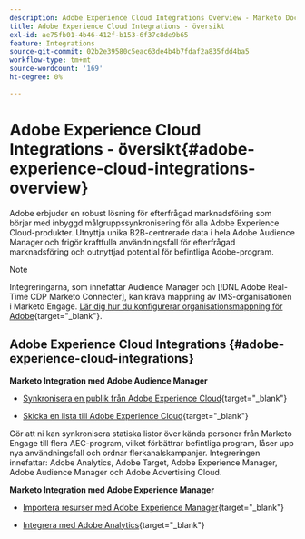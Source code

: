 ```yaml
---
description: Adobe Experience Cloud Integrations Overview - Marketo Docs - produktdokumentation
title: Adobe Experience Cloud Integrations - översikt
exl-id: ae75fb01-4b46-412f-b153-6f37c8de9b65
feature: Integrations
source-git-commit: 02b2e39580c5eac63de4b4b7fdaf2a835fdd4ba5
workflow-type: tm+mt
source-wordcount: '169'
ht-degree: 0%

---
```


# Adobe Experience Cloud Integrations - översikt{#adobe-experience-cloud-integrations-overview}

Adobe erbjuder en robust lösning för efterfrågad marknadsföring som börjar med inbyggd målgruppssynkronisering för alla Adobe Experience Cloud-produkter. Utnyttja unika B2B-centrerade data i hela Adobe Audience Manager och frigör kraftfulla användningsfall för efterfrågad marknadsföring och outnyttjad potential för befintliga Adobe-program.

>[!NOTE]
>
>Integreringarna, som innefattar Audience Manager och [!DNL Adobe Real-Time CDP Marketo Connecter], kan kräva mappning av IMS-organisationen i Marketo Engage. [Lär dig hur du konfigurerar organisationsmappning för Adobe](/help/marketo/product-docs/adobe-experience-cloud-integrations/set-up-adobe-organization-mapping.md){target="_blank"}.

## Adobe Experience Cloud Integrations {#adobe-experience-cloud-integrations}

**Marketo Integration med Adobe Audience Manager**

* [Synkronisera en publik från Adobe Experience Cloud](/help/marketo/product-docs/adobe-experience-cloud-integrations/sync-an-audience-from-adobe-experience-cloud.md){target="_blank"}

* [Skicka en lista till Adobe Experience Cloud](/help/marketo/product-docs/core-marketo-concepts/smart-lists-and-static-lists/static-lists/send-a-list-to-adobe-experience-cloud.md){target="_blank"}

Gör att ni kan synkronisera statiska listor över kända personer från Marketo Engage till flera AEC-program, vilket förbättrar befintliga program, låser upp nya användningsfall och ordnar flerkanalskampanjer. Integreringen innefattar: Adobe Analytics, Adobe Target, Adobe Experience Manager, Adobe Audience Manager och Adobe Advertising Cloud.

**Marketo Integration med Adobe Experience Manager**

* [Importera resurser med Adobe Experience Manager](/help/marketo/product-docs/adobe-experience-cloud-integrations/importing-assets-with-adobe-experience-manager.md){target="_blank"}

* [Integrera med Adobe Analytics](/help/marketo/product-docs/web-personalization/reporting-for-web-personalization/web-analytics-integrations/integrate-with-adobe-analytics.md){target="_blank"}
